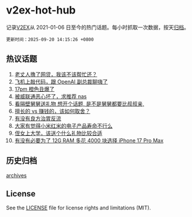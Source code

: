 # v2ex-hot-hub

 记录[V2EX](https://www.v2ex.com/)从 2021-01-06 日至今的热门话题。每小时抓取一次数据，按天[归档](archives)。

`更新时间：2025-09-20 14:15:26 +0800`

## 热议话题

1. [老丈人撸了网贷，我该不该帮忙还？](https://www.v2ex.com/t/1160533)
1. [飞机上敲代码，跟 OpenAI 副总裁聊嗨了](https://www.v2ex.com/t/1160548)
1. [17pm 橙色丑爆了](https://www.v2ex.com/t/1160526)
1. [被威联通恶心坏了，求推荐 nas](https://www.v2ex.com/t/1160572)
1. [看隔壁舅舅送礼物 想开个话题, 是不是舅舅都要比叔叔亲,](https://www.v2ex.com/t/1160539)
1. [擅长的 vs 赚钱的，该如何取舍？](https://www.v2ex.com/t/1160519)
1. [有没有良方治胃反流](https://www.v2ex.com/t/1160598)
1. [大家有觉得小米红米的电子产品寿命不行么](https://www.v2ex.com/t/1160631)
1. [侄女上大学，该送个什么礼物比较合适](https://www.v2ex.com/t/1160530)
1. [有没有必要为了 12G RAM 多花 4000 块选择 iPhone 17 Pro Max](https://www.v2ex.com/t/1160563)

## 历史归档

[archives](archives)

## License

See the [LICENSE](LICENSE) file for license rights and limitations (MIT).
